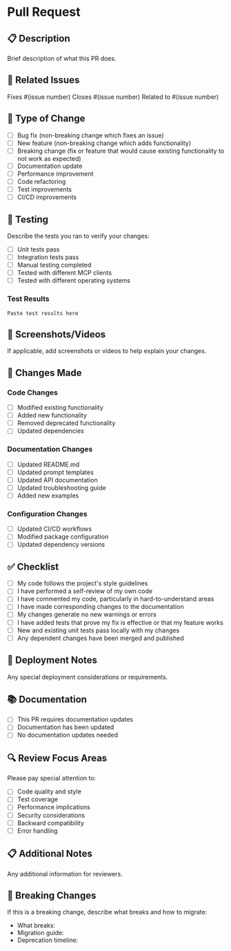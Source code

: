 # Pull Request

## 📋 Description
Brief description of what this PR does.

## 🔗 Related Issues
Fixes #(issue number)
Closes #(issue number)
Related to #(issue number)

## 🎯 Type of Change
- [ ] Bug fix (non-breaking change which fixes an issue)
- [ ] New feature (non-breaking change which adds functionality)
- [ ] Breaking change (fix or feature that would cause existing functionality to not work as expected)
- [ ] Documentation update
- [ ] Performance improvement
- [ ] Code refactoring
- [ ] Test improvements
- [ ] CI/CD improvements

## 🧪 Testing
Describe the tests you ran to verify your changes:
- [ ] Unit tests pass
- [ ] Integration tests pass
- [ ] Manual testing completed
- [ ] Tested with different MCP clients
- [ ] Tested with different operating systems

### Test Results
```
Paste test results here
```

## 📸 Screenshots/Videos
If applicable, add screenshots or videos to help explain your changes.

## 🔧 Changes Made
### Code Changes
- [ ] Modified existing functionality
- [ ] Added new functionality
- [ ] Removed deprecated functionality
- [ ] Updated dependencies

### Documentation Changes
- [ ] Updated README.md
- [ ] Updated prompt templates
- [ ] Updated API documentation
- [ ] Updated troubleshooting guide
- [ ] Added new examples

### Configuration Changes
- [ ] Updated CI/CD workflows
- [ ] Modified package configuration
- [ ] Updated dependency versions

## ✅ Checklist
- [ ] My code follows the project's style guidelines
- [ ] I have performed a self-review of my own code
- [ ] I have commented my code, particularly in hard-to-understand areas
- [ ] I have made corresponding changes to the documentation
- [ ] My changes generate no new warnings or errors
- [ ] I have added tests that prove my fix is effective or that my feature works
- [ ] New and existing unit tests pass locally with my changes
- [ ] Any dependent changes have been merged and published

## 🚀 Deployment Notes
Any special deployment considerations or requirements.

## 📚 Documentation
- [ ] This PR requires documentation updates
- [ ] Documentation has been updated
- [ ] No documentation updates needed

## 🔍 Review Focus Areas
Please pay special attention to:
- [ ] Code quality and style
- [ ] Test coverage
- [ ] Performance implications
- [ ] Security considerations
- [ ] Backward compatibility
- [ ] Error handling

## 📋 Additional Notes
Any additional information for reviewers.

## 🎯 Breaking Changes
If this is a breaking change, describe what breaks and how to migrate:
- What breaks:
- Migration guide:
- Deprecation timeline:
